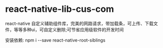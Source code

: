 # react-native-lib-cus-com
react-native 自定义辅助组件库，完美的网路请求，带加载条，可上传、下载文件，等等多种ui，可自定义删除;可节省应用级软件的开发时间

安装依赖:
npm i --save react-native-root-siblings